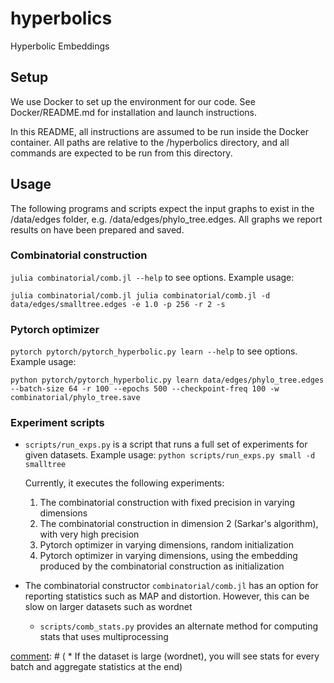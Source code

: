 # hyperbolics
Hyperbolic Embeddings 


## Setup

We use Docker to set up the environment for our code. See Docker/README.md for installation and launch instructions.

In this README, all instructions are assumed to be run inside the Docker container. All paths are relative to the /hyperbolics directory, and all commands are expected to be run from this directory.


## Usage
The following programs and scripts expect the input graphs to exist in the /data/edges folder, e.g. /data/edges/phylo_tree.edges. All graphs we report results on have been prepared and saved.


### Combinatorial construction
`julia combinatorial/comb.jl --help` to see options. Example usage:

```
julia combinatorial/comb.jl julia combinatorial/comb.jl -d data/edges/smalltree.edges -e 1.0 -p 256 -r 2 -s
```

### Pytorch optimizer
`pytorch pytorch/pytorch_hyperbolic.py learn --help` to see options. Example usage:

```
python pytorch/pytorch_hyperbolic.py learn data/edges/phylo_tree.edges --batch-size 64 -r 100 --epochs 500 --checkpoint-freq 100 -w combinatorial/phylo_tree.save
```

### Experiment scripts
* `scripts/run_exps.py` is a script that runs a full set of experiments for given datasets. Example usage: `python scripts/run_exps.py small -d smalltree`

    Currently, it executes the following experiments:
    1. The combinatorial construction with fixed precision in varying dimensions
    2. The combinatorial construction in dimension 2 (Sarkar's algorithm), with very high precision
    3. Pytorch optimizer in varying dimensions, random initialization
    4. Pytorch optimizer in varying dimensions, using the embedding produced by the combinatorial construction as initialization 

* The combinatorial constructor `combinatorial/comb.jl` has an option for reporting statistics such as MAP and distortion. However, this can be slow on larger datasets such as wordnet
    * `scripts/comb_stats.py` provides an alternate method for computing stats that uses multiprocessing

[comment]: # ( scripts/comb_stats.py for embedding and stats just for combinatorial construction)

[comment]: # (    * this is intended specifically for computing statistics for the combinatorial embedding on large datasets. for other uses, e.g. generating the embedding for downstream use, it is recommended to use the basic program)

[comment]: # (    * will save temporary files to distances/ directory)

[comment]: # (    * If the dataset is large (wordnet), you will see stats for every batch and aggregate statistics at the end)

[comment]: # (        * warning about overloading files; if you play with batch size in this code, you might need to clear this directory after every run)

